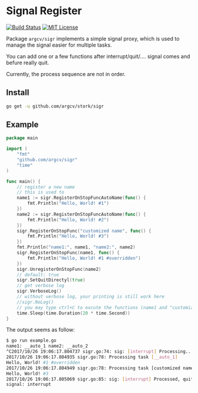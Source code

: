 # Signal Register

[![Build Status][badge-travis]][link-travis]
[![MIT License][badge-license]](LICENSE)

Package `argcv/sigr` implements a simple signal proxy, which is used to manage the signal easier for multiple tasks.

You can add one or a few functions after interrupt/quit/.... signal comes and befure really quit.

Currently, the process sequence are not in order.

## Install

```bash
go get -u github.com/argcv/stork/sigr
```

## Example

```go
package main

import (
	"fmt"
	"github.com/argcv/sigr"
	"time"
)

func main() {
	// register a new name
	// this is used to
	name1 := sigr.RegisterOnStopFuncAutoName(func() {
		fmt.Println("Hello, World! #1")
	})
	name2 := sigr.RegisterOnStopFuncAutoName(func() {
		fmt.Println("Hello, World! #2")
	})
	sigr.RegisterOnStopFunc("customized name", func() {
		fmt.Println("Hello, World! #3")
	})
	fmt.Println("name1:", name1, "name2:", name2)
	sigr.RegisterOnStopFunc(name1, func() {
		fmt.Println("Hello, World! #1 #overridden")
	})
	sigr.UnregisterOnStopFunc(name2)
	// default: true
	sigr.SetQuitDirectyl(true)
	// get verbose log
	sigr.VerboseLog()
	// without verbose log, your printing is still work here
	//sigr.NoLog()
	// you may type ctrl+C to excute the functions (name1 and "customized name")
	time.Sleep(time.Duration(20 * time.Second))
}

```

The output seems as follow:

```bash
$ go run example.go
name1: __auto_1 name2: __auto_2
^C2017/10/26 19:06:17.804737 sigr.go:74: sig: [interrupt] Processing...
2017/10/26 19:06:17.804935 sigr.go:78: Processing task [__auto_1]
Hello, World! #1 #overridden
2017/10/26 19:06:17.804949 sigr.go:78: Processing task [customized name]
Hello, World! #3
2017/10/26 19:06:17.805069 sigr.go:85: sig: [interrupt] Processed, quitting directly
signal: interrupt
```


[badge-travis]:    https://travis-ci.org/argcv/sigr.svg?branch=master
[link-travis]:     https://travis-ci.org/argcv/sigr
[image-travis]:    https://github.com/argcv/sigr/blob/master/img/TravisCI.png
[badge-license]:   https://img.shields.io/badge/license-MIT-007EC7.svg



